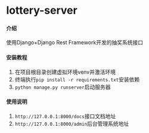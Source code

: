 # lottery-server

#### 介绍
使用Django+Django Rest Framework开发的抽奖系统接口

#### 安装教程

1.  在项目根目录创建虚拟环境venv并激活环境
2.  终端执行`pip install -r requirements.txt`安装依赖
3.  `python manage.py runserver`启动服务器

#### 使用说明

1.  `http://127.0.0.1:8000/docs`接口文档地址
2.  `http://127.0.0.1:8000/admin`后台管理系统地址
